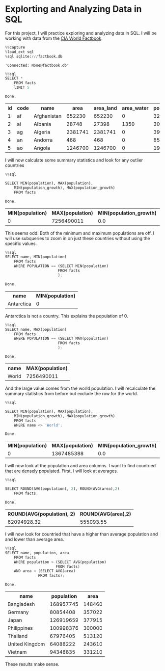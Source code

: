 
# Explorting and Analyzing Data in SQL

For this project, I will practice exploring and analyzing data in SQL. I will be working with data from the [CIA World Factbook](https://www.cia.gov/library/publications/the-world-factbook/). 


```python
%%capture
%load_ext sql
%sql sqlite:///factbook.db
```




    'Connected: None@factbook.db'




```python
%%sql
SELECT *
    FROM facts
    lIMIT 5
```

    Done.





<table>
    <tr>
        <th>id</th>
        <th>code</th>
        <th>name</th>
        <th>area</th>
        <th>area_land</th>
        <th>area_water</th>
        <th>population</th>
        <th>population_growth</th>
        <th>birth_rate</th>
        <th>death_rate</th>
        <th>migration_rate</th>
    </tr>
    <tr>
        <td>1</td>
        <td>af</td>
        <td>Afghanistan</td>
        <td>652230</td>
        <td>652230</td>
        <td>0</td>
        <td>32564342</td>
        <td>2.32</td>
        <td>38.57</td>
        <td>13.89</td>
        <td>1.51</td>
    </tr>
    <tr>
        <td>2</td>
        <td>al</td>
        <td>Albania</td>
        <td>28748</td>
        <td>27398</td>
        <td>1350</td>
        <td>3029278</td>
        <td>0.3</td>
        <td>12.92</td>
        <td>6.58</td>
        <td>3.3</td>
    </tr>
    <tr>
        <td>3</td>
        <td>ag</td>
        <td>Algeria</td>
        <td>2381741</td>
        <td>2381741</td>
        <td>0</td>
        <td>39542166</td>
        <td>1.84</td>
        <td>23.67</td>
        <td>4.31</td>
        <td>0.92</td>
    </tr>
    <tr>
        <td>4</td>
        <td>an</td>
        <td>Andorra</td>
        <td>468</td>
        <td>468</td>
        <td>0</td>
        <td>85580</td>
        <td>0.12</td>
        <td>8.13</td>
        <td>6.96</td>
        <td>0.0</td>
    </tr>
    <tr>
        <td>5</td>
        <td>ao</td>
        <td>Angola</td>
        <td>1246700</td>
        <td>1246700</td>
        <td>0</td>
        <td>19625353</td>
        <td>2.78</td>
        <td>38.78</td>
        <td>11.49</td>
        <td>0.46</td>
    </tr>
</table>



I will now calculate some summary statistics and look for any outlier countries


```python
%%sql

SELECT MIN(population), MAX(population),
    MIN(population_growth), MAX(population_growth)
    FROM facts
```

    Done.





<table>
    <tr>
        <th>MIN(population)</th>
        <th>MAX(population)</th>
        <th>MIN(population_growth)</th>
        <th>MAX(population_growth)</th>
    </tr>
    <tr>
        <td>0</td>
        <td>7256490011</td>
        <td>0.0</td>
        <td>4.02</td>
    </tr>
</table>



This seems odd. Both of the minimum and maximum populations are off. I will use subqueries to zoom in on just these countries without using the specific values. 


```python
%%sql
SELECT name, MIN(population)
    FROM facts
    WHERE POPULATION == (SELECT MIN(population)
                        FROM facts
                        );
```

    Done.





<table>
    <tr>
        <th>name</th>
        <th>MIN(population)</th>
    </tr>
    <tr>
        <td>Antarctica</td>
        <td>0</td>
    </tr>
</table>



Antarctica is not a country. This explains the population of 0. 


```python
%%sql
SELECT name, MAX(population)
    FROM facts
    WHERE POPULATION == (SELECT MAX(population)
                        FROM facts
                        );
```

    Done.





<table>
    <tr>
        <th>name</th>
        <th>MAX(population)</th>
    </tr>
    <tr>
        <td>World</td>
        <td>7256490011</td>
    </tr>
</table>



And the large value comes from the world population. I will recalculate the summary statistics from before but exclude the row for the world. 


```python
%%sql

SELECT MIN(population), MAX(population),
    MIN(population_growth), MAX(population_growth)
    FROM facts
    WHERE name <> 'World';
```

    Done.





<table>
    <tr>
        <th>MIN(population)</th>
        <th>MAX(population)</th>
        <th>MIN(population_growth)</th>
        <th>MAX(population_growth)</th>
    </tr>
    <tr>
        <td>0</td>
        <td>1367485388</td>
        <td>0.0</td>
        <td>4.02</td>
    </tr>
</table>



I will now look at the population and area columns. I want to find countried that are densely populated. First, I will look at averages.


```python
%%sql

SELECT ROUND(AVG(population), 2), ROUND(AVG(area),2)
    FROM facts;
```

    Done.





<table>
    <tr>
        <th>ROUND(AVG(population), 2)</th>
        <th>ROUND(AVG(area),2)</th>
    </tr>
    <tr>
        <td>62094928.32</td>
        <td>555093.55</td>
    </tr>
</table>



I will now look for countried that have a higher than average population and and lower than average area. 


```python
%%sql
SELECT name, population, area
    FROM facts
    WHERE population > (SELECT AVG(population)
                       FROM facts)
    AND area < (SELECT AVG(area)
               FROM facts);
```

    Done.





<table>
    <tr>
        <th>name</th>
        <th>population</th>
        <th>area</th>
    </tr>
    <tr>
        <td>Bangladesh</td>
        <td>168957745</td>
        <td>148460</td>
    </tr>
    <tr>
        <td>Germany</td>
        <td>80854408</td>
        <td>357022</td>
    </tr>
    <tr>
        <td>Japan</td>
        <td>126919659</td>
        <td>377915</td>
    </tr>
    <tr>
        <td>Philippines</td>
        <td>100998376</td>
        <td>300000</td>
    </tr>
    <tr>
        <td>Thailand</td>
        <td>67976405</td>
        <td>513120</td>
    </tr>
    <tr>
        <td>United Kingdom</td>
        <td>64088222</td>
        <td>243610</td>
    </tr>
    <tr>
        <td>Vietnam</td>
        <td>94348835</td>
        <td>331210</td>
    </tr>
</table>



These results make sense. 


```python

```
